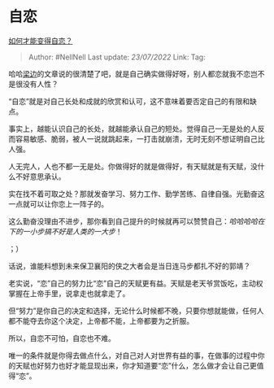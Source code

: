 # 自恋
[如何才能变得自恋？](https://www.zhihu.com/question/22957114/answer/2582880312)

> Author: #NellNell
> Last update: *23/07/2022*
> Link:
> Tag:

哈哈[梁边](https://www.zhihu.com/search?q=%E6%A2%81%E8%BE%B9&search_source=Entity&hybrid_search_source=Entity&hybrid_search_extra=%7B%22sourceType%22%3A%22answer%22%2C%22sourceId%22%3A2582880312%7D)的文章说的很清楚了吧，就是自己确实做得好呀，别人都恋就我不恋岂不是很没有人性？

“自恋”就是对自己长处和成就的欣赏和认可，这不意味着要否定自己的有限和缺点。

事实上，越能认识自己的长处，就越能承认自己的短处。觉得自己一无是处的人反而容易敏感、脆弱，被人一说就跳起来，一打击就崩溃，无时无刻不想证明自己比人强。

人无完人，人也不都一无是处。你做得好的就是做得好，有天赋就是有天赋，没什么不好意思承认。

实在找不着可取之处？那就发奋学习、努力工作、勤学苦练、自律自强。光勤奋这一点就可以让你恋上一阵子的。

这么勤奋没理由不进步，那你看到自己提升的时候就再可以赞赞自己：_哈哈哈哈在下的一小步搞不好是人类的一大步_！

；）

话说，谁能料想到未来保卫襄阳的侠之大者会是当日连马步都扎不好的郭靖？

老实说，“恋”自己的努力比“恋”自己的天赋更有益。天赋是老天爷赏饭吃，主动权掌握在上帝手里，说拿走也就拿走了。

但“努力”是你自己的决定和选择，无论什么时候都不晚，只要你想就能做，任何人都不能夺去你这个决定，上帝都不能，上帝都要为之折服。

所以，自恋不可怕，自恋也不难。

唯一的条件就是你得去做点什么，对自己对人对世界有益的事，在做事的过程中你的天赋也好努力也好才能显现出来，你才知道要“恋”什么，怎么做才会让自己更值得“恋”。
